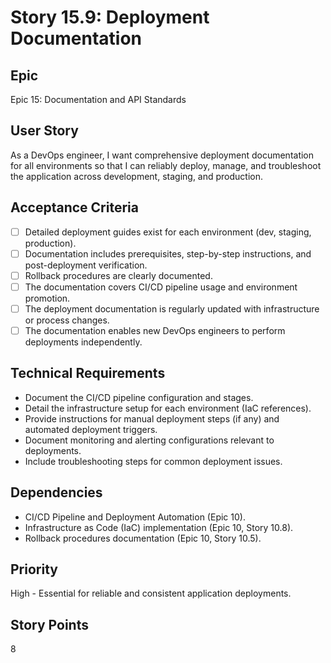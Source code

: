 # Story 15.9: Deployment Documentation

## Epic

Epic 15: Documentation and API Standards

## User Story

As a DevOps engineer, I want comprehensive deployment documentation for all environments so that I can reliably deploy, manage, and troubleshoot the application across development, staging, and production.

## Acceptance Criteria

- [ ] Detailed deployment guides exist for each environment (dev, staging, production).
- [ ] Documentation includes prerequisites, step-by-step instructions, and post-deployment verification.
- [ ] Rollback procedures are clearly documented.
- [ ] The documentation covers CI/CD pipeline usage and environment promotion.
- [ ] The deployment documentation is regularly updated with infrastructure or process changes.
- [ ] The documentation enables new DevOps engineers to perform deployments independently.

## Technical Requirements

- Document the CI/CD pipeline configuration and stages.
- Detail the infrastructure setup for each environment (IaC references).
- Provide instructions for manual deployment steps (if any) and automated deployment triggers.
- Document monitoring and alerting configurations relevant to deployments.
- Include troubleshooting steps for common deployment issues.

## Dependencies

- CI/CD Pipeline and Deployment Automation (Epic 10).
- Infrastructure as Code (IaC) implementation (Epic 10, Story 10.8).
- Rollback procedures documentation (Epic 10, Story 10.5).

## Priority

High - Essential for reliable and consistent application deployments.

## Story Points

8
